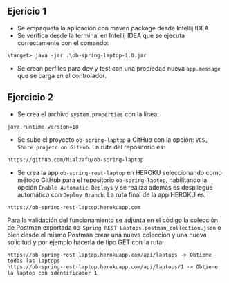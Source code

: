 ## Ejericio 1
* Se empaqueta la aplicación con maven package desde Intellij IDEA
* Se verifica desde la terminal en Intellij IDEA que se ejecuta correctamente con el comando:
```
\target> java -jar .\ob-spring-laptop-1.0.jar
```
* Se crean perfiles para dev y test con una propiedad nueva `app.message` que se carga en el controlador.

## Ejercicio 2
* Se crea el archivo `system.properties` con la línea:
```
java.runtime.version=18
```
* Se sube el proyecto `ob-spring-laptop` a GitHub con la opción: `VCS, Share projetc on GitHub`. La ruta del repositorio es:
```
https://github.com/Mialzafu/ob-spring-laptop
```
* Se crea la app `ob-spring-rest-laptop` en HEROKU seleccionando como método GitHub para el repositorio `ob-spring-laptop`, habilitando la opción `Enable Automatic Deploys` y se realiza además es despliegue automático con `Deploy Branch`. La ruta final de la app HEROKU es:
```
https://ob-spring-rest-laptop.herokuapp.com
```
Para la validación del funcionamiento se adjunta en el código la colección de Postman exportada `OB Spring REST Laptops.postman_collection.json` o bien desde el mismo Postman crear una nueva colección y una nueva solicitud y por ejemplo hacerla de tipo GET con la ruta:
```
https://ob-spring-rest-laptop.herokuapp.com/api/laptops -> Obtiene todas las laptops
https://ob-spring-rest-laptop.herokuapp.com/api/laptops/1 -> Obtiene la laptop con identificador 1
```